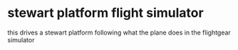 # stewart platform flight simulator
 this drives a stewart platform following what the plane does in the flightgear simulator

